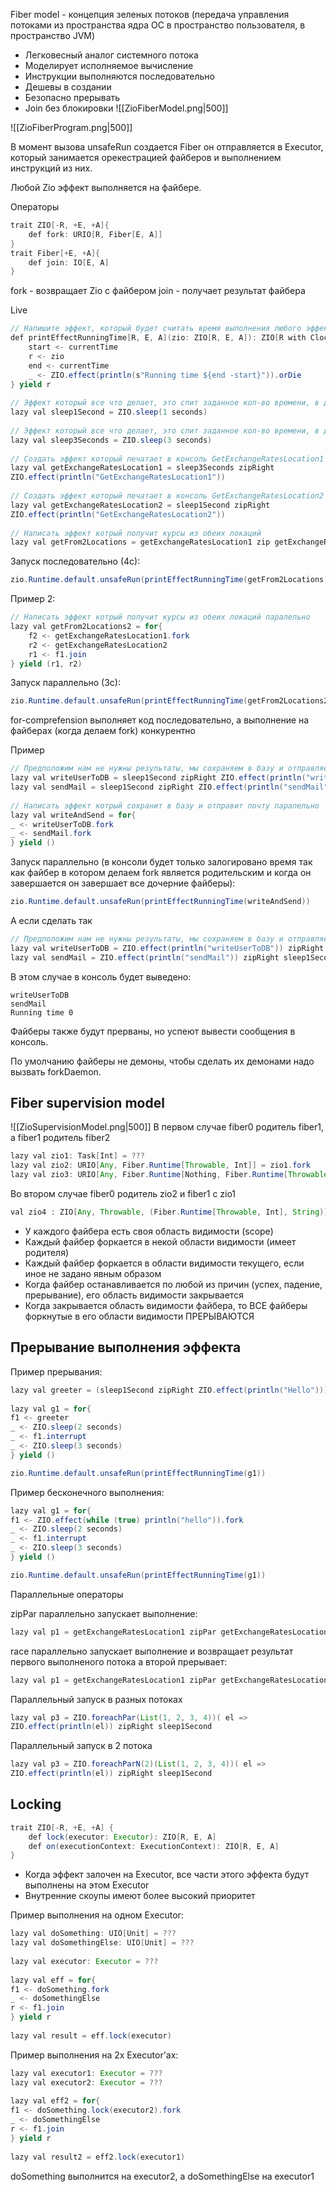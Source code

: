 Fiber model - концепция зеленых потоков (передача управления потоками из пространства ядра ОС в пространство пользователя, в пространство JVM)

- Легковесный аналог системного потока 
- Моделирует исполняемое вычисление 
- Инструкции выполняются последовательно
- Дешевы в создании 
- Безопасно прерывать 
- Join без блокировки
![[ZioFiberModel.png|500]]

![[ZioFiberProgram.png|500]]

В момент вызова unsafeRun создается Fiber он отправляется в Executor, который занимается орекестрацией файберов и выполнением инструкций из них.

Любой Zio эффект выполняется на файбере.

Операторы
```java
trait ZIO[-R, +E, +A]{ 
	def fork: URIO[R, Fiber[E, A]] 
}
trait Fiber[+E, +A]{ 
	def join: IO[E, A] 
}
```

fork - возвращает Zio с файбером
join - получает результат файбера

Live
```java
// Напишите эффект, который будет считать время выполнения любого эффекта  
def printEffectRunningTime[R, E, A](zio: ZIO[R, E, A]): ZIO[R with Clock, E, A] = for{  
	start <- currentTime  
	r <- zio  
	end <- currentTime  
	_ <- ZIO.effect(println(s"Running time ${end -start}")).orDie  
} yield r  
  
// Эффект который все что делает, это спит заданное кол-во времени, в данном случае 1 секунду  
lazy val sleep1Second = ZIO.sleep(1 seconds)  
  
// Эффект который все что делает, это спит заданное кол-во времени, в данном случае 3 секунды  
lazy val sleep3Seconds = ZIO.sleep(3 seconds)  
  
// Создать эффект который печатает в консоль GetExchangeRatesLocation1 спустя 3 секунды  
lazy val getExchangeRatesLocation1 = sleep3Seconds zipRight  
ZIO.effect(println("GetExchangeRatesLocation1"))  
  
// Создать эффект который печатает в консоль GetExchangeRatesLocation2 спустя 1 секунду  
lazy val getExchangeRatesLocation2 = sleep1Second zipRight  
ZIO.effect(println("GetExchangeRatesLocation2"))  
  
// Написать эффект котрый получит курсы из обеих локаций  
lazy val getFrom2Locations = getExchangeRatesLocation1 zip getExchangeRatesLocation2
```
Запуск последовательно (4с):
```java
zio.Runtime.default.unsafeRun(printEffectRunningTime(getFrom2Locations))
```

Пример 2:
```java
// Написать эффект котрый получит курсы из обеих локаций паралельно  
lazy val getFrom2Locations2 = for{  
	f2 <- getExchangeRatesLocation1.fork  
	r2 <- getExchangeRatesLocation2 
	r1 <- f1.join  
} yield (r1, r2)
```

Запуск параллельно (3с):
```java
zio.Runtime.default.unsafeRun(printEffectRunningTime(getFrom2Locations2))
```

for-comprefension выполняет код последовательно, а выполнение на файберах (когда делаем fork) конкурентно

Пример
```java
// Предположим нам не нужны результаты, мы сохраняем в базу и отправляем почту  
lazy val writeUserToDB = sleep1Second zipRight ZIO.effect(println("writeUserToDB"))  
lazy val sendMail = sleep1Second zipRight ZIO.effect(println("sendMail"))  
  
// Написать эффект котрый сохранит в базу и отправит почту паралельно  
lazy val writeAndSend = for{  
_ <- writeUserToDB.fork  
_ <- sendMail.fork  
} yield ()
```

Запуск параллельно (в консоли будет только залогировано время так как файбер в котором делаем fork является родительским и когда он завершается он завершает все дочерние файберы):
```java
zio.Runtime.default.unsafeRun(printEffectRunningTime(writeAndSend))
```

А если сделать так 
```java
// Предположим нам не нужны результаты, мы сохраняем в базу и отправляем почту  
lazy val writeUserToDB = ZIO.effect(println("writeUserToDB")) zipRight sleep1Second    
lazy val sendMail = ZIO.effect(println("sendMail")) zipRight sleep1Second  
```

В этом случае в консоль будет выведено:
```
writeUserToDB
sendMail
Running time 0
```
Файберы также будут прерваны, но успеют вывести сообщения в консоль.

По умолчанию файберы не демоны, чтобы сделать их демонами надо вызвать forkDaemon.

## Fiber supervision model

![[ZioSupervisionModel.png|500]]
В первом случае fiber0 родитель fiber1, а fiber1 родитель fiber2 
```java
lazy val zio1: Task[Int] = ??? 
lazy val zio2: URIO[Any, Fiber.Runtime[Throwable, Int]] = zio1.fork 
lazy val zio3: URIO[Any, Fiber.Runtime[Nothing, Fiber.Runtime[Throwable, Int]]] = zio2.fork 
```
Во втором случае fiber0 родитель zio2 и fiber1 с zio1
```java
val zio4 : ZIO[Any, Throwable, (Fiber.Runtime[Throwable, Int], String)] = zio1.fork.zip(ZIO.effect("Hi"))
```

- У каждого файбера есть своя область видимости (scope) 
- Каждый файбер форкается в некой области видимости (имеет родителя)
- Каждый файбер форкается в области видимости текущего, если иное не задано явным образом
- Когда файбер останавливается по любой из причин (успех, падение, прерывание), его область видимости закрывается 
- Когда закрывается область видимости файбера, то ВСЕ файберы форкнутые в его области видимости ПРЕРЫВАЮТСЯ

## Прерывание выполнения эффекта

Пример прерывания:
```java
lazy val greeter = (sleep1Second zipRight ZIO.effect(println("Hello"))).forever.fork  
  
lazy val g1 = for{  
f1 <- greeter  
_ <- ZIO.sleep(2 seconds)  
_ <- f1.interrupt  
_ <- ZIO.sleep(3 seconds)  
} yield ()

zio.Runtime.default.unsafeRun(printEffectRunningTime(g1))
```

Пример бесконечного выполнения:
```java
lazy val g1 = for{  
f1 <- ZIO.effect(while (true) println("hello")).fork  
_ <- ZIO.sleep(2 seconds)  
_ <- f1.interrupt  
_ <- ZIO.sleep(3 seconds)  
} yield ()

zio.Runtime.default.unsafeRun(printEffectRunningTime(g1))
```

Параллельные операторы

zipPar параллельно запускает выполнение:
```java
lazy val p1 = getExchangeRatesLocation1 zipPar getExchangeRatesLocation2
```

race параллельно запускает выполнение и возвращает результат первого выполненого потока а второй прерывает:
```java
lazy val p1 = getExchangeRatesLocation1 zipPar getExchangeRatesLocation2
```

Параллельный запуск в разных потоках
```java
lazy val p3 = ZIO.foreachPar(List(1, 2, 3, 4))( el =>  
ZIO.effect(println(el)) zipRight sleep1Second
```

Параллельный запуск в 2 потока
```java
lazy val p3 = ZIO.foreachParN(2)(List(1, 2, 3, 4))( el =>  
ZIO.effect(println(el)) zipRight sleep1Second
```

## Locking 
```java
trait ZIO[-R, +E, +A] { 
	def lock(executor: Executor): ZIO[R, E, A] 
	def on(executionContext: ExecutionContext): ZIO[R, E, A] 
}
```

- Когда эффект залочен на Executor, все части этого эффекта будут выполнены на этом Executor 
- Внутренние скоупы имеют более высокий приоритет

Пример выполнения на одном Executor:
```java
lazy val doSomething: UIO[Unit] = ???  
lazy val doSomethingElse: UIO[Unit] = ???  
  
lazy val executor: Executor = ???  
  
lazy val eff = for{  
f1 <- doSomething.fork  
_ <- doSomethingElse  
r <- f1.join  
} yield r  
  
lazy val result = eff.lock(executor)
```

Пример выполнения на 2х Executor'ax:

```java
lazy val executor1: Executor = ???  
lazy val executor2: Executor = ???  
  
lazy val eff2 = for{  
f1 <- doSomething.lock(executor2).fork  
_ <- doSomethingElse  
r <- f1.join  
} yield r  
  
lazy val result2 = eff2.lock(executor1)
```

doSomething выполнится на executor2, а doSomethingElse на executor1